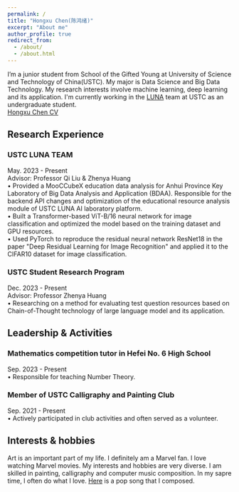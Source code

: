 ```yaml
---
permalink: /
title: "Hongxu Chen(陈鸿绪)"
excerpt: "About me"
author_profile: true
redirect_from: 
  - /about/
  - /about.html
---
```


I’m a junior student from School of the Gifted Young at University of Science and Technology of China(USTC). My major is Data Science and Big Data Technology. 
My research interests involve machine learning, deep learning and its application. I'm currently working in the [LUNA](luna.bdaa.pro) team at USTC as an undergraduate student.  
[Hongxu Chen CV](https://mail-attachment.googleusercontent.com/attachment/u/2/?ui=2&ik=de87ad904b&attid=0.1&permmsgid=msg-a:r5781267330923085286&th=18cdf12cbe950c0d&view=att&disp=inline&saddbat=ANGjdJ9-wLbpvo4e0kehaHsZpoRNAXURo8t1ZoT9mT6AzVypssgks85gX-nQ6WLc7cdtWaU8xDvAzrY9MbU5qdRIGhW83wKkdN8_AlpLybOJZyGib3xByBdlRfipIIgFiE_TE0MfwqRIi50M_kMXsQhajuHQvqdl0qyUo1NEylGSkJLA6We-kDuTstF3ZUl9GcT0lkblZOyAFPsN5TxsJ3cNkRGRVypcbsigjXiuEzOpNsWzWUNwz6RIyg1Z76XSsGhnbjqpy9IWt9hEIRRx5l_G3ILqaE83UOp4Rt_1igZSkPg_QGcrbc1VXn_bBKAcD_mMKaMNtUWa3PidlnXoB7EqyxRqWm3ZnM4zYCIiKBwEHzFSN-1ejFPvslyP43ngXFPrSE1OIFi-DyO3kHn4IkuBEyZYJclHQlocOybDlvV3AwW-wuyl_popgFmqbZA4gsSs9wJgF9uoATYWfIdiy5CZMhVV1O2sZh9ccRwtw-N_59bJ5qFJb0WqdUFTuLnMbMTUxEp3gb78FkDHqaaKH_IT8AmNEiHbYOHHfyacxvg7-Wq2DkRdKvQbo8QVM6BAyPQQ3ElcSoaQhnWjAErmzs4pfsFFwFaPEOLJqagzmLMIG6XJMXNJfq2qJtlify5zAfexMr5VCsYlg37-Pzu8uEMEtQOoEi3OLmHbYKv_xDGNyprhhZMI1b3H2Ve4NC7N8PEjfy2gIQOwv9uqTs1X0r8057rjgu0m_1Xf2qXrX_fizuARESXHLxCqBCcGQp1yQ_OpeArTr3Z9gr2BigoEXcfXADF20PRWZY4McFoHT3MDDNmsIOHlQMUrmzr2BNrn461iNHctNXsNX3sOMqDQurZgSk5nLSfLL22DqXOgV1Lm-7ngfdy4tKh_sjAwncpgVXZ2ZFgn8ZhsCrucXbSW_RZRPNTkEL7LqhhPrd1KOXzfKtGFWsDPeo_qYLutPjyEmb3VjBA8Tpwn38QSvbuqWQvwv5RBgbL4PigzuiDY2YRqFcK1t5-Vz3OOiuDwBRpjGyUwobcTtprGgGuYwBv61CbW7SkLmomn3uZU1m_sRFMUwPuvoefW6Jw7AVjlPtk)

Research Experience
-----
### USTC LUNA TEAM  
May. 2023 - Present  
Advisor: Professor Qi Liu & Zhenya Huang  
•	Provided a MooCCubeX education data analysis for Anhui Province Key Laboratory of Big Data Analysis and Application (BDAA). Responsible for the backend API changes and optimization of the educational resource analysis module of USTC LUNA AI laboratory platform.  
•	Built a Transformer-based ViT-B/16 neural network for image classification and optimized the model based on the training dataset and GPU resources.  
•	Used PyTorch to reproduce the residual neural network ResNet18 in the paper "Deep Residual Learning for Image Recognition" and applied it to the CIFAR10 dataset for image classification.  

  
### USTC Student Research Program  
Dec. 2023 - Present  
Advisor: Professor Zhenya Huang  
•	Researching on a method for evaluating test question resources based on Chain-of-Thought technology of large language model and its application.  

  
Leadership & Activities
-----
### Mathematics competition tutor in Hefei No. 6 High School   
Sep. 2023 - Present  
•	Responsible for teaching Number Theory.  

  
### Member of USTC Calligraphy and Painting Club   
Sep. 2021 - Present  
•	Actively participated in club activities and often served as a volunteer.

Interests & hobbies
-----
Art is an important part of my life. I definitely am a Marvel fan. I love watching Marvel movies. My interests and hobbies are very diverse. I am skilled in painting, calligraphy and computer music composition. In my sapre time, I often do what I love. [Here](https://www.bilibili.com/video/BV1hk4y1g7UQ/) is a pop song that I composed.



